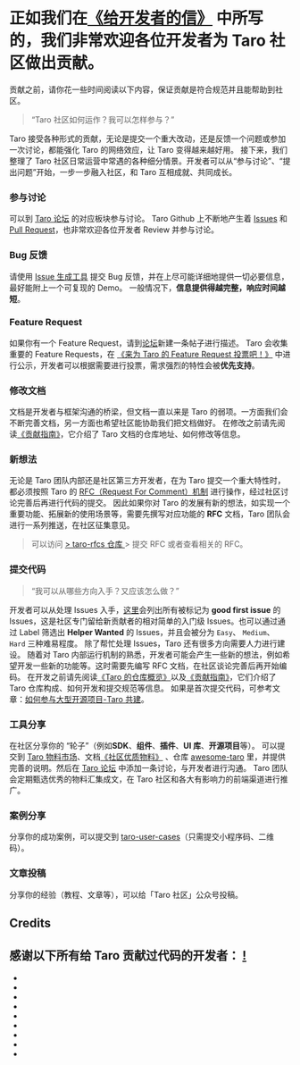 # 正如我们在[《给开发者的信》](join-in.html) 中所写的，我们非常欢迎各位开发者为 Taro 社区做出贡献。
贡献之前，请你花一些时间阅读以下内容，保证贡献是符合规范并且能帮助到社区。
> “Taro 社区如何运作？我可以怎样参与？”

Taro 接受各种形式的贡献，无论是提交一个重大改动，还是反馈一个问题或参加一次讨论，都能强化 Taro 的网络效应，让 Taro 变得越来越好用。
接下来，我们整理了 Taro 社区日常运营中常遇的各种细分情景。开发者可以从“参与讨论”、“提出问题”开始，一步一步融入社区，和 Taro 互相成就、共同成长。
### 参与讨论[​](CONTRIBUTING.html#参与讨论)
可以到 [Taro 论坛](https://github.com/NervJS/taro/discussions) 的对应板块参与讨论。
Taro Github 上不断地产生着 [Issues](https://github.com/NervJS/taro/issues) 和 [Pull Request](https://github.com/NervJS/taro/pulls)，也非常欢迎各位开发者 Review 并参与讨论。
### Bug 反馈[​](CONTRIBUTING.html#bug-反馈)
请使用 [Issue 生成工具](https://issue.taro.zone/) 提交 Bug 反馈，并在上尽可能详细地提供一切必要信息，最好能附上一个可复现的 Demo。
一般情况下，**信息提供得越完整，响应时间越短**。
### Feature Request[​](CONTRIBUTING.html#feature-request)
如果你有一个 Feature Request，请到[论坛](https://github.com/NervJS/taro/discussions/categories/feature-request)新建一条帖子进行描述。
Taro 会收集重要的 Feature Requests，在 [《来为 Taro 的 Feature Request 投票吧！》](https://github.com/NervJS/taro/issues/6997) 中进行公示，开发者可以根据需要进行投票，需求强烈的特性会被**优先支持**。
### 修改文档[​](CONTRIBUTING.html#修改文档)
文档是开发者与框架沟通的桥梁，但文档一直以来是 Taro 的弱项。一方面我们会不断完善文档，另一方面也希望社区能协助我们把文档做好。
在修改之前请先阅读[《贡献指南》](CONTRIBUTING-GUIDE.html#%E8%B4%A1%E7%8C%AE%E6%96%87%E6%A1%A3)，它介绍了 Taro 文档的仓库地址、如何修改等信息。
### 新想法[​](CONTRIBUTING.html#新想法)
无论是 Taro 团队内部还是社区第三方开发者，在为 Taro 提交一个重大特性时，都必须按照 Taro 的 [RFC（Request For Comment）机制](https://github.com/NervJS/taro-rfcs) 进行操作，经过社区讨论完善后再进行代码的提交。
因此如果你对 Taro 的发展有新的想法，如实现一个重要功能、拓展新的使用场景等，需要先撰写对应功能的 **RFC** 文档，Taro 团队会进行一系列推送，在社区征集意见。
> 可以访问
[> taro-rfcs 仓库
](https://github.com/NervJS/taro-rfcs)> 提交 RFC 或者查看相关的 RFC。

### 提交代码[​](CONTRIBUTING.html#提交代码)
> “我可以从哪些方向入手？又应该怎么做？”

开发者可以从处理 Issues 入手，[这里](https://github.com/NervJS/taro/issues?q=label%3A%22good+first+issue%22+is%3Aissue+is%3Aopen)会列出所有被标记为 **good first issue** 的 Issues，这是社区专门留给新贡献者的相对简单的入门级 Issues。也可以通过通过 Label 筛选出 **Helper Wanted** 的 Issues，并且会被分为 `Easy`、 `Medium`、 `Hard` 三种难易程度。
除了帮忙处理 Issues，Taro 还有很多方向需要人力进行建设。
随着对 Taro 内部运行机制的熟悉，开发者可能会产生一些新的想法，例如希望开发一些新的功能等。这时需要先编写 RFC 文档，在社区谈论完善后再开始编码。
在开发之前请先阅读[《Taro 的仓库概览》](codebase-overview.html)以及[《贡献指南》](CONTRIBUTING-GUIDE.html#%E8%B4%A1%E7%8C%AE%E4%BB%A3%E7%A0%81)，它们介绍了 Taro 仓库构成、如何开发和提交规范等信息。
如果是首次提交代码，可参考文章：[如何参与大型开源项目-Taro 共建](https://docs.taro.zone/blog/2022-01-19-how-to-join-Taro)。
### 工具分享[​](CONTRIBUTING.html#工具分享)
在社区分享你的 “轮子”（例如**SDK**、**组件**、**插件**、**UI 库**、**开源项目**等）。
可以提交到 [Taro 物料市场](https://taro-ext.jd.com)、文档[《社区优质物料》](treasures.html) 、仓库 [awesome-taro](https://github.com/NervJS/awesome-taro) 里，并提供完善的说明。然后在 [Taro 论坛](https://github.com/NervJS/taro/discussions/categories/%E7%94%9F%E6%80%81) 中添加一条讨论，与开发者进行沟通。
Taro 团队会定期甄选优秀的物料汇集成文，在 Taro 社区和各大有影响力的前端渠道进行推广。
### 案例分享[​](CONTRIBUTING.html#案例分享)
分享你的成功案例，可以提交到 [taro-user-cases](https://github.com/NervJS/taro-user-cases)（只需提交小程序码、二维码）。
### 文章投稿[​](CONTRIBUTING.html#文章投稿)
分享你的经验（教程、文章等），可以给「Taro 社区」公众号投稿。
## Credits[​](CONTRIBUTING.html#credits)
感谢以下所有给 Taro 贡献过代码的开发者：
[!](https://github.com/NervJS/taro/graphs/contributors)
- 
- 
- 
- 
- 
- 
- 
- 
- 
-

